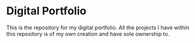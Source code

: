 # Digital Portfolio

This is the repository for my digital portfolio. All the projects I have within this repository is of my own creation and have sole ownership to. 
